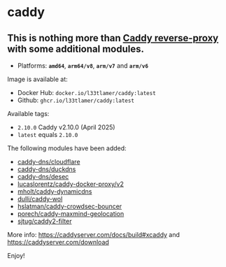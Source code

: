 # caddy

## This is nothing more than **[Caddy reverse-proxy](https://github.com/caddyserver/caddy)** with some additional modules.

* Platforms: **`amd64`**, **`arm64/v8`**, **`arm/v7`** and **`arm/v6`**

Image is available at:

* Docker Hub: `docker.io/l33tlamer/caddy:latest`
* Github: `ghcr.io/l33tlamer/caddy:latest`

Available tags:

* `2.10.0` Caddy v2.10.0 (April 2025)
* `latest` equals `2.10.0`

The following modules have been added:

* [caddy-dns/cloudflare](https://github.com/caddy-dns/cloudflare)
* [caddy-dns/duckdns](https://github.com/caddy-dns/duckdns)
* [caddy-dns/desec](https://github.com/caddy-dns/desec)
* [lucaslorentz/caddy-docker-proxy/v2](https://github.com/lucaslorentz/caddy-docker-proxy/v2)
* [mholt/caddy-dynamicdns](https://github.com/mholt/caddy-dynamicdns)
* [dulli/caddy-wol](https://github.com/dulli/caddy-wol)
* [hslatman/caddy-crowdsec-bouncer](https://github.com/hslatman/caddy-crowdsec-bouncer)
* [porech/caddy-maxmind-geolocation](https://github.com/porech/caddy-maxmind-geolocation)
* [sjtug/caddy2-filter](https://github.com/sjtug/caddy2-filter)

More info: https://caddyserver.com/docs/build#xcaddy and https://caddyserver.com/download

Enjoy!
